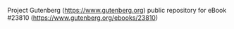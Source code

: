 Project Gutenberg (https://www.gutenberg.org) public repository for eBook #23810 (https://www.gutenberg.org/ebooks/23810)
